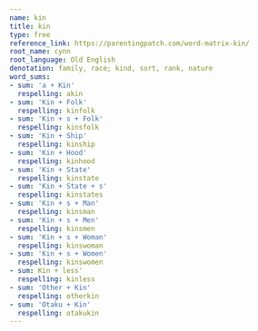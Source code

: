 ```yaml
---
name: kin
title: kin
type: free
reference_link: https://parentingpatch.com/word-matrix-kin/
root_name: cynn
root_language: Old English
denotation: family, race; kind, sort, rank, nature
word_sums:
- sum: 'a + Kin'
  respelling: akin
- sum: 'Kin + Folk'
  respelling: kinfolk
- sum: 'Kin + s + Folk'
  respelling: kinsfolk
- sum: 'Kin + Ship'
  respelling: kinship
- sum: 'Kin + Hood'
  respelling: kinhood
- sum: 'Kin + State'
  respelling: kinstate
- sum: 'Kin + State + s'
  respelling: kinstates
- sum: 'Kin + s + Man'
  respelling: kinsman
- sum: 'Kin + s + Men'
  respelling: kinsmen
- sum: 'Kin + s + Woman'
  respelling: kinswoman
- sum: 'Kin + s + Women'
  respelling: kinswomen
- sum: Kin + less'
  respelling: kinless
- sum: 'Other + Kin'
  respelling: otherkin
- sum: 'Otaku + Kin'
  respelling: otakukin
---
```

